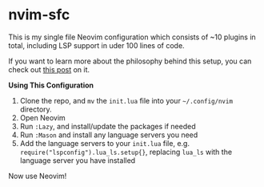 # nvim-sfc

This is my single file Neovim configuration which consists of ~10 plugins in total, including LSP support in uder 100 lines of code.

If you want to learn more about the philosophy behind this setup, you can check out [this post](https://jacksmith.xyz/blog/neovim-configuration-one-file-to-rule-them-all/) on it. 

**Using This Configuration**

1. Clone the repo, and `mv` the `init.lua` file into your `~/.config/nvim` directory.
2. Open Neovim
3. Run `:Lazy`, and install/update the packages if needed
4. Run `:Mason` and install any language servers you need
5. Add the language servers to your `init.lua` file, e.g. `require("lspconfig").lua_ls.setup{}`, replacing `lua_ls` with the language server you have installed

Now use Neovim!
